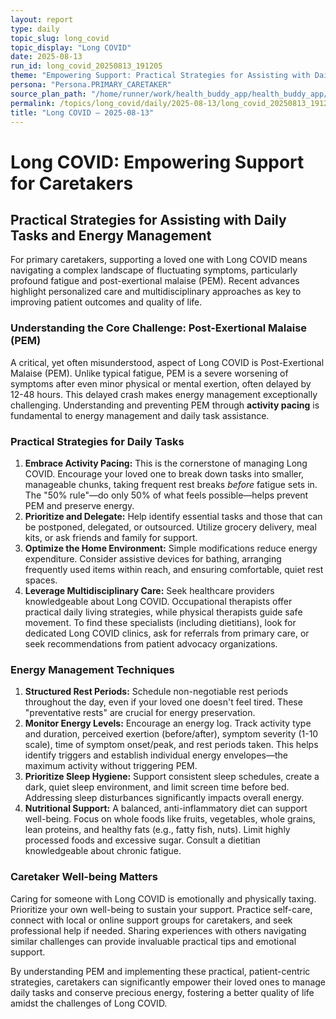 ```yaml
---
layout: report
type: daily
topic_slug: long_covid
topic_display: "Long COVID"
date: 2025-08-13
run_id: long_covid_20250813_191205
theme: "Empowering Support: Practical Strategies for Assisting with Daily Tasks and Energy Management for Your Loved One."
persona: "Persona.PRIMARY_CARETAKER"
source_plan_path: "/home/runner/work/health_buddy_app/health_buddy_app/.results/long_covid/weekly_plan/2025-08-11/plan.json"
permalink: /topics/long_covid/daily/2025-08-13/long_covid_20250813_191205/
title: "Long COVID — 2025-08-13"
---
```


# Long COVID: Empowering Support for Caretakers

## Practical Strategies for Assisting with Daily Tasks and Energy Management

For primary caretakers, supporting a loved one with Long COVID means navigating a complex landscape of fluctuating symptoms, particularly profound fatigue and post-exertional malaise (PEM). Recent advances highlight personalized care and multidisciplinary approaches as key to improving patient outcomes and quality of life.

### Understanding the Core Challenge: Post-Exertional Malaise (PEM)

A critical, yet often misunderstood, aspect of Long COVID is Post-Exertional Malaise (PEM). Unlike typical fatigue, PEM is a severe worsening of symptoms after even minor physical or mental exertion, often delayed by 12-48 hours. This delayed crash makes energy management exceptionally challenging. Understanding and preventing PEM through **activity pacing** is fundamental to energy management and daily task assistance.

### Practical Strategies for Daily Tasks

1.  **Embrace Activity Pacing:** This is the cornerstone of managing Long COVID. Encourage your loved one to break down tasks into smaller, manageable chunks, taking frequent rest breaks *before* fatigue sets in. The "50% rule"—do only 50% of what feels possible—helps prevent PEM and preserve energy.
2.  **Prioritize and Delegate:** Help identify essential tasks and those that can be postponed, delegated, or outsourced. Utilize grocery delivery, meal kits, or ask friends and family for support.
3.  **Optimize the Home Environment:** Simple modifications reduce energy expenditure. Consider assistive devices for bathing, arranging frequently used items within reach, and ensuring comfortable, quiet rest spaces.
4.  **Leverage Multidisciplinary Care:** Seek healthcare providers knowledgeable about Long COVID. Occupational therapists offer practical daily living strategies, while physical therapists guide safe movement. To find these specialists (including dietitians), look for dedicated Long COVID clinics, ask for referrals from primary care, or seek recommendations from patient advocacy organizations.

### Energy Management Techniques

1.  **Structured Rest Periods:** Schedule non-negotiable rest periods throughout the day, even if your loved one doesn't feel tired. These "preventative rests" are crucial for energy preservation.
2.  **Monitor Energy Levels:** Encourage an energy log. Track activity type and duration, perceived exertion (before/after), symptom severity (1-10 scale), time of symptom onset/peak, and rest periods taken. This helps identify triggers and establish individual energy envelopes—the maximum activity without triggering PEM.
3.  **Prioritize Sleep Hygiene:** Support consistent sleep schedules, create a dark, quiet sleep environment, and limit screen time before bed. Addressing sleep disturbances significantly impacts overall energy.
4.  **Nutritional Support:** A balanced, anti-inflammatory diet can support well-being. Focus on whole foods like fruits, vegetables, whole grains, lean proteins, and healthy fats (e.g., fatty fish, nuts). Limit highly processed foods and excessive sugar. Consult a dietitian knowledgeable about chronic fatigue.

### Caretaker Well-being Matters

Caring for someone with Long COVID is emotionally and physically taxing. Prioritize your own well-being to sustain your support. Practice self-care, connect with local or online support groups for caretakers, and seek professional help if needed. Sharing experiences with others navigating similar challenges can provide invaluable practical tips and emotional support.

By understanding PEM and implementing these practical, patient-centric strategies, caretakers can significantly empower their loved ones to manage daily tasks and conserve precious energy, fostering a better quality of life amidst the challenges of Long COVID.

